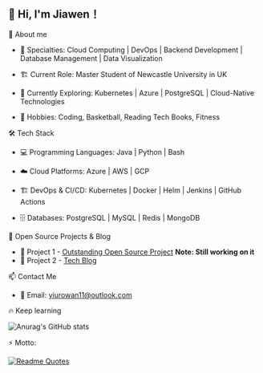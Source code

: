 <!--
**hsoopyao/hsoopyao** is a ✨ _special_ ✨ repository because its `README.md` (this file) appears on your GitHub profile.

Here are some ideas to get you started:

- 🔭 I’m currently working on ...
- 🌱 I’m currently learning ...
- 👯 I’m looking to collaborate on ...
- 🤔 I’m looking for help with ...
- 💬 Ask me about ...
- 📫 How to reach me: ...
- 😄 Pronouns: ...
- ⚡ Fun fact: ...
-->

## 👋 Hi, I'm Jiawen！


🚀 About me

- 🎯 Specialties: Cloud Computing | DevOps | Backend Development | Database Management | Data Visualization

- 🏗 Current Role: Master Student of Newcastle University in UK

- 🌱 Currently Exploring: Kubernetes | Azure | PostgreSQL | Cloud-Native Technologies

- 🎨 Hobbies: Coding, Basketball, Reading Tech Books, Fitness

🛠 Tech Stack

- 💻 Programming Languages: Java | Python | Bash

- ☁️ Cloud Platforms: Azure | AWS | GCP

- 🏗 DevOps & CI/CD: Kubernetes | Docker | Helm | Jenkins | GitHub Actions

- 🗄 Databases: PostgreSQL | MySQL | Redis | MongoDB

📌 Open Source Projects & Blog

- 🚀 Project 1 - [Outstanding Open Source Project](https://github.com/hsoopyao/sim-gen) **Note: Still working on it**
- 📖 Project 2 - [Tech Blog](https://hsoopyao.github.io/)

📫 Contact Me

- 📧 Email: yiurowan11@outlook.com

🔥 Keep learning

![Anurag's GitHub stats](https://github-readme-stats.vercel.app/api?username=hsoopyao&show_icons=true&theme=flag-india)


⚡️ Motto:

[![Readme Quotes](https://quotes-github-readme.vercel.app/api?type=horizontal&theme=dark)](https://github.com/piyushsuthar/github-readme-quotes)

